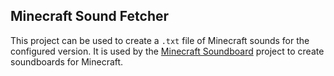 ## Minecraft Sound Fetcher

This project can be used to create a `.txt` file of Minecraft sounds for the configured version. It is used by the [Minecraft Soundboard](https://github.com/JasperLorelai/minecraft-soundboard) project to create soundboards for Minecraft.
